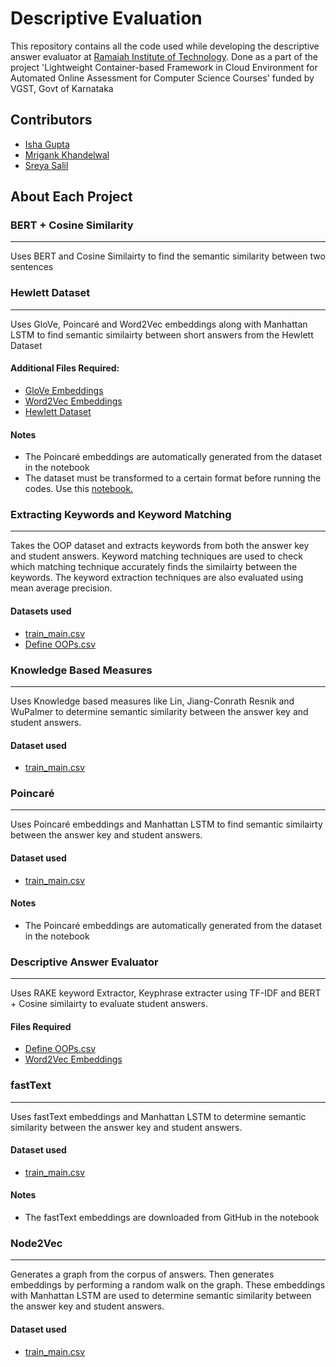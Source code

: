 # Descriptive Evaluation


This repository contains all the code used while developing the descriptive answer evaluator at [Ramaiah Institute of Technology](http://www.msrit.edu/index.html). Done as a part of the project 'Lightweight Container-based Framework in Cloud Environment for Automated Online Assessment for Computer Science Courses' funded by VGST, Govt of Karnataka

## Contributors
- [Isha Gupta](https://github.com/isha369)
- [Mrigank Khandelwal](https://github.com/Mrigankkh)
- [Sreya Salil](https://github.com/SreyaSalil)

## About Each Project
### BERT + Cosine Similarity
___________________________________

Uses BERT and Cosine Similairty to find the semantic similarity between two sentences

### Hewlett Dataset
_________________________
Uses GloVe, Poincaré and Word2Vec embeddings along with Manhattan LSTM to find semantic similairty between short answers from the Hewlett Dataset
#### Additional Files Required:
- [GloVe Embeddings](https://drive.google.com/file/d/1epXvS0xWlTy9tmcW1LM2HtngogwcuFTf/view?usp=sharing)
- [Word2Vec Embeddings](https://drive.google.com/file/d/0B7XkCwpI5KDYNlNUTTlSS21pQmM/view?usp=sharing&resourcekey=0-wjGZdNAUop6WykTtMip30g)
- [Hewlett Dataset](https://drive.google.com/file/d/1UW1SOGspJ3Vhs-vKQ2Ey6xGiFZvzB4-L/view?usp=sharing)
#### Notes
- The Poincaré embeddings are automatically generated from the dataset in the notebook
- The dataset must be transformed to a certain format before running the codes. Use this [notebook.](https://colab.research.google.com/drive/1lRd7_0itJnbUVoR_EtaJsCpziHGLJ3rb?usp=sharing)

### Extracting Keywords and Keyword Matching
____________________________________________
Takes the OOP dataset and extracts keywords from both the answer key and student answers. Keyword matching techniques are used to check which matching technique accurately finds the similairty between the keywords. The keyword extraction techniques are also evaluated using mean average precision.
#### Datasets used
- [train_main.csv](https://drive.google.com/file/d/1Mh3sUDOSNa6g6tqhZD1eoqCZlBXkLErw/view?usp=sharing)
- [Define OOPs.csv](https://drive.google.com/file/d/1s_A9356nA3Ns11MV1eP8SjnbMb6jo4LT/view?usp=sharing)

### Knowledge Based Measures
______________________________________
Uses Knowledge based measures like Lin, Jiang-Conrath Resnik and WuPalmer to determine semantic similarity between the answer key and student answers.
#### Dataset used
- [train_main.csv](https://drive.google.com/file/d/1Mh3sUDOSNa6g6tqhZD1eoqCZlBXkLErw/view?usp=sharing)

### Poincaré
_______________________________
Uses Poincaré embeddings and Manhattan LSTM to find semantic similairty between the answer key and student answers.
#### Dataset used
- [train_main.csv](https://drive.google.com/file/d/1Mh3sUDOSNa6g6tqhZD1eoqCZlBXkLErw/view?usp=sharing)
#### Notes
- The Poincaré embeddings are automatically generated from the dataset in the notebook

### Descriptive Answer Evaluator
_________________________________________________
Uses RAKE keyword Extractor, Keyphrase extracter using TF-IDF and BERT + Cosine similairty to evaluate student answers.
#### Files Required
- [Define OOPs.csv](https://drive.google.com/file/d/1s_A9356nA3Ns11MV1eP8SjnbMb6jo4LT/view?usp=sharing)
- [Word2Vec Embeddings](https://drive.google.com/file/d/0B7XkCwpI5KDYNlNUTTlSS21pQmM/edit?usp=sharing)

### fastText
__________________________________
Uses fastText embeddings and Manhattan LSTM to determine semantic similarity between the answer key and student answers.
#### Dataset used
- [train_main.csv](https://drive.google.com/file/d/1Mh3sUDOSNa6g6tqhZD1eoqCZlBXkLErw/view?usp=sharing)
#### Notes
- The fastText embeddings are downloaded from GitHub in the notebook

### Node2Vec
____________________________
Generates a graph from the corpus of answers. Then generates embeddings by performing a random walk on the graph. These embeddings with Manhattan LSTM are used to determine semantic similarity between the answer key and student answers.
#### Dataset used
- [train_main.csv](https://drive.google.com/file/d/1Mh3sUDOSNa6g6tqhZD1eoqCZlBXkLErw/view?usp=sharing)
